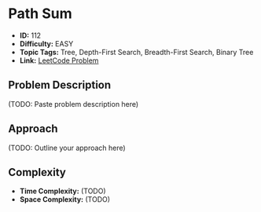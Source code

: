 # Path Sum

- **ID:** 112
- **Difficulty:** EASY
- **Topic Tags:** Tree, Depth-First Search, Breadth-First Search, Binary Tree
- **Link:** [LeetCode Problem](https://leetcode.com/problems/path-sum/description/)

## Problem Description

(TODO: Paste problem description here)

## Approach

(TODO: Outline your approach here)

## Complexity

- **Time Complexity:** (TODO)
- **Space Complexity:** (TODO)

